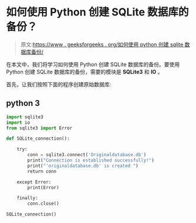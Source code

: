 # 如何使用 Python 创建 SQLite 数据库的备份？

> 原文:[https://www . geeksforgeeks . org/如何使用 python 创建 sqlite 数据库备份/](https://www.geeksforgeeks.org/how-to-create-a-backup-of-a-sqlite-database-using-python/)

在本文中，我们将学习如何使用 Python 创建 SQLite 数据库的备份。要使用 Python 创建 SQLite 数据库的备份，需要的模块是 **SQLite3** 和 **IO** 。

首先，让我们按照下面的程序创建原始数据库:

## python 3

```py
import sqlite3
import io
from sqlite3 import Error

def SQLite_connection():

    try:    
        conn = sqlite3.connect('Originaldatabase.db')
        print("Connection is established successfully!")
        print("'originaldatabase.db' is created ")
        return conn

    except Error:
        print(Error)

    finally:
        conn.close()

SQLite_connection()
```